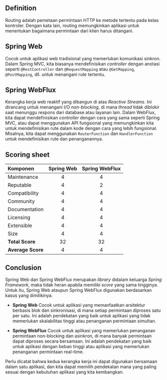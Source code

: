 ## Definition

Routing adalah pemetaan permintaan HTTP ke metode tertentu pada kelas kontroler. Dengan kata lain, routing memungkinkan aplikasi untuk menentukan bagaimana permintaan dari klien harus ditangani.

## Spring Web

Cocok untuk aplikasi web tradisional yang memerlukan komunikasi sinkron. Dalam Spring MVC, kita biasanya mendefinisikan _controller_ dengan anotasi seperti `@RestController` dan `@RequestMapping` atau `@GetMapping`, `@PostMapping`, dll. untuk menangani rute tertentu.

## Spring WebFlux

Kerangka kerja web reaktif yang dibangun di atas _Reactive Streams_. Ini dirancang untuk menangani I/O _non-blocking_, di mana _thread_ tidak diblokir saat menunggu respons dari database atau layanan lain. Dalam WebFlux, kita dapat mendefinisikan _controller_ dengan cara yang sama seperti Spring MVC, atau dapat menggunakan API fungsional yang memungkinkan kita untuk mendefinisikan rute dalam kode dengan cara yang lebih fungsional. Misalnya, kita dapat menggunakan `RouterFunction` dan `HandlerFunction` untuk mendefinisikan rute dan penanganannya.

## Scoring sheet

| Komponen          | Spring Web | Spring WebFlux |
| :---------------- | :--------: | :------------: | 
| Maintenance       | 4          | 4              |
| Reputable         | 4          | 2              |
| Compatibility     | 4          | 4              |
| Community         | 4          | 4              |
| Documentation     | 4          | 4              |
| Licensing         | 4          | 4              |
| Extensible        | 4          | 4              |
| Size              | 4          | 4              |
| **Total Score**   | 32         | 32             |
| **Average Score** | 4          | 4              |

## Conclusion

Spring Web dan Spring WebFlux merupakan _library_ didalam keluarga _Spring Framework_, maka tidak heran apabila memiliki _score_ yang sama tingginya. Untuk itu, Spring Web ataupun Spring WebFlux digunakan berdasarkan kasus yang dimilikinya.

- **Spring Web** Cocok untuk aplikasi yang memanfaatkan arsitektur berbasis blok dan sinkronisasi, di mana setiap permintaan diproses satu per satu. Ini adalah pendekatan yang baik untuk aplikasi yang tidak memerlukan skalabilitas tinggi atau penanganan permintaan simultan.

- **Spring WebFlux** Cocok untuk aplikasi yang memerlukan penanganan permintaan non-blocking dan asinkron, di mana banyak permintaan dapat diproses secara bersamaan. Ini adalah pendekatan yang baik untuk aplikasi dengan beban tinggi atau aplikasi yang memerlukan penanganan permintaan real-time.

Perlu dicatat bahwa kedua kerangka kerja ini dapat digunakan bersamaan dalam satu aplikasi, dan kita dapat memilih pendekatan mana yang paling sesuai dengan kebutuhan aplikasi yang kita kembangkan.